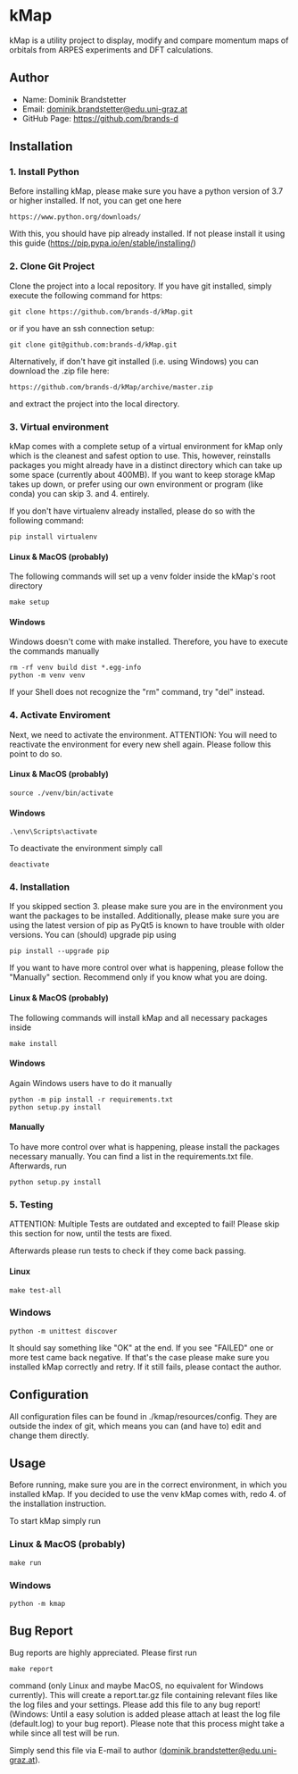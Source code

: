 # kMap
kMap is a utility project to display, modify and compare momentum maps
of orbitals from ARPES experiments and DFT calculations.


## Author

- Name: Dominik Brandstetter
- Email: dominik.brandstetter@edu.uni-graz.at
- GitHub Page: https://github.com/brands-d


## Installation

### 1. Install Python
Before installing kMap, please make sure you have a python version of 3.7
or higher installed. If not, you can get one here

    https://www.python.org/downloads/

With this, you should have pip already installed. If not please install
it using this guide (https://pip.pypa.io/en/stable/installing/)

### 2. Clone Git Project
Clone the project into a local repository. If you have git installed,
simply execute the following command for https:

    git clone https://github.com/brands-d/kMap.git

or if you have an ssh connection setup:

    git clone git@github.com:brands-d/kMap.git

Alternatively, if don't have git installed (i.e. using Windows) you can
download the .zip file here:

    https://github.com/brands-d/kMap/archive/master.zip
    
and extract the project into the local directory.

### 3. Virtual environment
kMap comes with a complete setup of a virtual environment for kMap only
which is the cleanest and safest option to use. This, however,
reinstalls packages you might already have in a distinct directory
which can take up some space (currently about 400MB).
If you want to keep storage kMap takes up down, or prefer using our own
environment or program (like conda) you can skip 3. and 4. entirely.

If you don't have virtualenv already installed, please do so with the
following command:

    pip install virtualenv

#### Linux & MacOS (probably)
The following commands will set up a venv folder inside the kMap's root
directory
    
    make setup

#### Windows
Windows doesn't come with make installed. Therefore, you have to execute
the commands manually

    rm -rf venv build dist *.egg-info
    python -m venv venv

If your Shell does not recognize the "rm" command, try "del" instead.

### 4. Activate Enviroment
Next, we need to activate the environment. ATTENTION: You will need to
reactivate the environment for every new shell again. Please follow this
point to do so.

#### Linux & MacOS (probably)

    source ./venv/bin/activate
    
#### Windows

    .\env\Scripts\activate

To deactivate the environment simply call

    deactivate
    
### 4. Installation

If you skipped section 3. please make sure you are in the environment
you want the packages to be installed. Additionally, please make sure
you are using the latest version of pip as PyQt5 is known to have
trouble with older versions. You can (should) upgrade pip using

    pip install --upgrade pip

If you want to have more control over what is happening, please
follow the "Manually" section. Recommend only if you know what
you are doing.

#### Linux & MacOS (probably)
The following commands will install kMap and all necessary packages
inside
    
    make install

#### Windows
Again Windows users have to do it manually

    python -m pip install -r requirements.txt
    python setup.py install

#### Manually

To have more control over what is happening, please install the
packages necessary manually. You can find a list in the
requirements.txt file. Afterwards, run

    python setup.py install
    
### 5. Testing

ATTENTION: 
Multiple Tests are outdated and excepted to fail! Please skip this section for now,
until the tests are fixed.

Afterwards please run tests to check if they come back passing.

#### Linux

    make test-all

### Windows

    python -m unittest discover


It should say something like "OK" at the end. If you see "FAILED"
one or more test came back negative. If that's the case please make
sure you installed kMap correctly and retry. If it still fails, please
contact the author.

## Configuration

All configuration files can be found in ./kmap/resources/config. They are
outside the index of git, which means you can (and have to) edit and
change them directly.

## Usage

Before running, make sure you are in the correct environment, in which
you installed kMap. If you decided to use the venv kMap comes with, redo
4. of the installation instruction.

To start kMap simply run

### Linux & MacOS (probably)
    
    make run
    
### Windows

    python -m kmap

## Bug Report

Bug reports are highly appreciated. Please first run

    make report

command (only Linux and maybe MacOS, no equivalent for Windows
currently). This will create a report.tar.gz file containing relevant
files like the log files and your settings. Please add this file to any
bug report! (Windows: Until a easy solution is added please attach at
least the log file (default.log) to your bug report).
Please note that this process might take a while since all test will be
run.

Simply send this file via E-mail to author
(dominik.brandstetter@edu.uni-graz.at).
